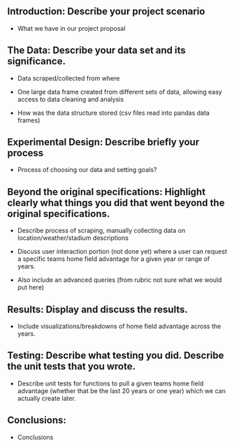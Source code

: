 ## Introduction: Describe your project scenario

* What we have in our project proposal

## The Data: Describe your data set and its significance. 

* Data scraped/collected from where

* One large data frame created from different sets of data, allowing easy access to data cleaning and analysis

* How was the data structure stored (csv files read into pandas data frames)

## Experimental Design: Describe briefly your process

* Process of choosing our data and setting goals?

## Beyond the original specifications: Highlight clearly what things you did that went beyond the original specifications. 

* Describe process of scraping, manually collecting data on location/weather/stadium descriptions

* Discuss user interaction portion (not done yet) where a user can request a specific teams home field advantage for a given year or range of years. 

* Also include an advanced queries (from rubric not sure what we would put here)

## Results: Display and discuss the results.

* Include visualizations/breakdowns of home field advantage across the years. 

## Testing: Describe what testing you did. Describe the unit tests that you wrote.

* Describe unit tests for functions to pull a given teams home field advantage (whether that be the last 20 years or one year) which we can actually create later.

## Conclusions: 

* Conclusions
